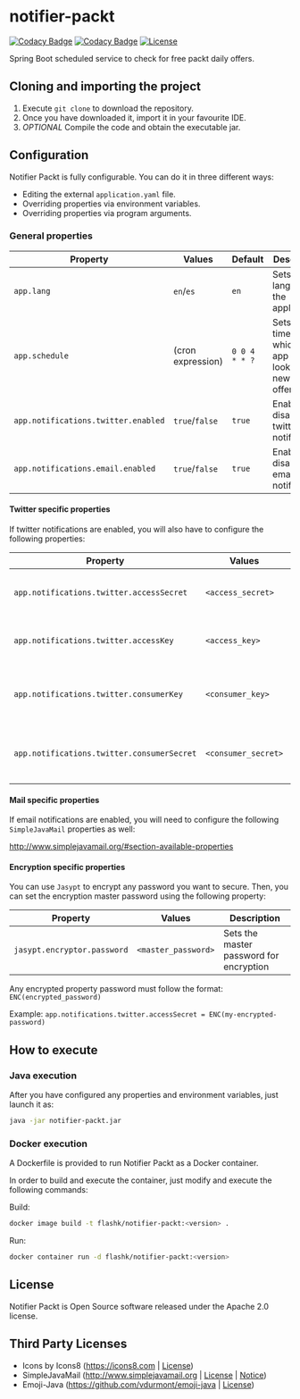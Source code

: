 # notifier-packt

[![Codacy Badge](https://api.codacy.com/project/badge/Grade/4f44adffbcc347e4a50774dd89084a41)](https://app.codacy.com/app/Flashky/notifier-packt?utm_source=github.com&utm_medium=referral&utm_content=Flashky/notifier-packt&utm_campaign=Badge_Grade_Dashboard)
[![Codacy Badge](https://api.codacy.com/project/badge/Coverage/08c6235b955540038929f66cccfb616e)](https://www.codacy.com/app/Flashky/notifier-packt?utm_source=github.com&utm_medium=referral&utm_content=Flashky/notifier-packt&utm_campaign=Badge_Coverage)
[![License](https://img.shields.io/badge/License-Apache%202.0-blue.svg)](https://opensource.org/licenses/Apache-2.0)

Spring Boot scheduled  service to check for free packt daily offers.

## Cloning and importing the project

 1.  Execute `git clone` to download the repository.
 2.  Once you have downloaded it, import it in your favourite IDE.
 3.  *OPTIONAL* Compile the code and obtain the executable jar.

## Configuration
Notifier Packt is fully configurable. You can do it in three different ways:

  - Editing the external `application.yaml` file.
  - Overriding properties via environment variables.
  - Overriding properties via program arguments.

### General properties
| Property                            | Values            | Default        | Description                                                  |
|-------------------------------------|-------------------|----------------|--------------------------------------------------------------|
| `app.lang`                          | `en`/`es`         | `en`           | Sets the language of the application                         |
| `app.schedule`                      | (cron expression) | `0 0 4 * * ?`  | Sets the time on which the app will look for new free offers |
| `app.notifications.twitter.enabled` | `true`/`false `   | `true`         | Enables or disables the twitter notifications                |
| `app.notifications.email.enabled`   |  `true`/`false`   | `true`         | Enables or disables email notifications                      |

#### Twitter specific properties
If twitter notifications are enabled, you will also have to configure the following properties:

|  Property                                  | Values               | Description                                   |
|--------------------------------------------|----------------------|-----------------------------------------------|
| `app.notifications.twitter.accessSecret`   | `<access_secret>`    | Enables or disables the twitter notifications |
| `app.notifications.twitter.accessKey`      | `<access_key>`       | Enables or disables email notifications       |
| `app.notifications.twitter.consumerKey`    | `<consumer_key>`     | Sets the master password for encryption       |
| `app.notifications.twitter.consumerSecret` | `<consumer_secret>`  | Sets the master password for encryption       |

#### Mail specific properties
If email notifications are enabled, you will need to configure the following `SimpleJavaMail` properties as well:

<http://www.simplejavamail.org/#section-available-properties>

#### Encryption specific properties
You can use `Jasypt` to encrypt any password you want to secure. Then, you can set the encryption master password using the following property:

| Property                    | Values              | Description                             |
|-----------------------------|---------------------|-----------------------------------------|
| `jasypt.encryptor.password` | `<master_password>` | Sets the master password for encryption |

Any encrypted property password must follow the format: 
`ENC(encrypted_password)`

Example:
`app.notifications.twitter.accessSecret = ENC(my-encrypted-password)`

## How to execute

### Java execution
After you have configured any properties and environment variables, just launch it as:

```sh
java -jar notifier-packt.jar
```

### Docker execution
A Dockerfile is provided to run Notifier Packt as a Docker container.

In order to build and execute the container, just modify and execute the following commands:

Build:
```sh
docker image build -t flashk/notifier-packt:<version> .
```

Run:
```sh
docker container run -d flashk/notifier-packt:<version>
``` 
## License
Notifier Packt is Open Source software released under the Apache 2.0 license.

## Third Party Licenses
  - Icons by Icons8 (<https://icons8.com> | [License](https://icons8.com/license))
  - SimpleJavaMail (<http://www.simplejavamail.org> | [License](https://github.com/bbottema/simple-java-mail/blob/develop/LICENSE-2.0.txt) | [Notice](https://github.com/bbottema/simple-java-mail/blob/develop/NOTICE.txt))
  - Emoji-Java (<https://github.com/vdurmont/emoji-java> | [License](https://github.com/vdurmont/emoji-java/blob/master/LICENSE.md))

